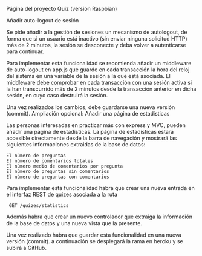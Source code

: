 Página del proyecto Quiz (versión Raspbian)

 Añadir auto-logout de sesión
 

Se pide añadir a la gestión de sesiones un mecanismo de autologout, de forma que si un usuario está inactivo (sin enviar ninguna solicitud HTTP) más de 2 minutos, la sesión se desconecte y deba volver a autenticarse para continuar.

Para implementar esta funcionalidad se recomienda añadir un middleware de auto-logout en app.js que guarde en cada transacción la hora del reloj del sistema en una variable de la sesión a la que está asociada. El middleware debe comprobar en cada transacción con una sesión activa si la han transcurrido más de 2 minutos desde la transacción anterior en dicha sesión, en cuyo caso destruirá la sesión.

Una vez realizados los cambios, debe guardarse una nueva versión (commit).
Ampliación opcional: Añadir una página de estadisticas
 

Las personas interesadas en practicar más con express y MVC, pueden añadir una página de estadisticas. La página de estadisticas estará accesible directamente desde la barra de navegación y mostrará las siguientes informaciones extraidas de la base de datos:

    El número de preguntas
    El número de comentarios totales
    El número medio de comentarios por pregunta
    El número de preguntas sin comentarios
    El número de preguntas con comentarios

Para implementar esta funcionalidad habra que crear una nueva entrada en el interfaz REST de quizes asociada a la ruta

     GET /quizes/statistics

Además habra que crear un nuevo controlador que extraiga la información de la base de datos y una nueva vista que la presente.

Una vez realizado habra que guardar esta funcionalidad en una nueva versión (commit). a continuación se desplegará la rama en heroku y se subirá a GitHub.